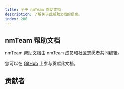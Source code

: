 ```yaml
---
title: 关于 nmTeam 帮助文档
description: 了解关于此帮助文档的信息。
index: 200
---
```


## nmTeam 帮助文档
nmTeam 帮助文档由 nmTeam 成员和社区志愿者共同编辑。

您可以在 [GitHub](https://github.com/nm-Team/nmBot-Telegram-doc) 上参与贡献此文档。

## 贡献者
<style>
    #contributors {
        display: flex;
        flex-wrap: wrap;
    }
    .contributor {
        display: flex;
        flex-direction: row;
        align-items: center;
        margin: 1rem 1rem 1rem 0;
    }
    .contributor img {
        width: 2rem;
        height: 2rem;
        border-radius: 50%;
        margin-right: 0.5rem;
    }
    .contributor span {
        font-size: 1.2em;
        color: #000;
    }
</style>
<div id="contributors"></div>
<script>
    var xmlhttp = new XMLHttpRequest();
    xmlhttp.open("GET","https://api.github.com/repos/nm-Team/nmBot-Telegram-Doc/contributors",true);
    xmlhttp.onreadystatechange = function() {
        if (xmlhttp.readyState == 4 && xmlhttp.status == 200) {
            var contributors = JSON.parse(xmlhttp.responseText);
            var contributorsDiv = document.getElementById("contributors");
            for (var i = 0; i < contributors.length; i++) {
                var contributor = contributors[i];
                var contributorDiv = document.createElement("div");
                contributorDiv.innerHTML = '<a class="contributor" href="' + contributor.html_url + '" target="_blank"><img src="' + contributor.avatar_url + '" alt="' + contributor.login + '" /><span>'+contributor.login+'</span></a>';
                contributorsDiv.appendChild(contributorDiv);
            }
        }
    }
    xmlhttp.send();
</script>